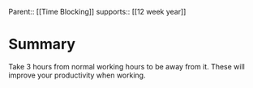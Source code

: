Parent:: [[Time Blocking]]
supports:: [[12 week year]]
# Summary
Take 3 hours from normal working hours to be away from it. These will improve your productivity when working.